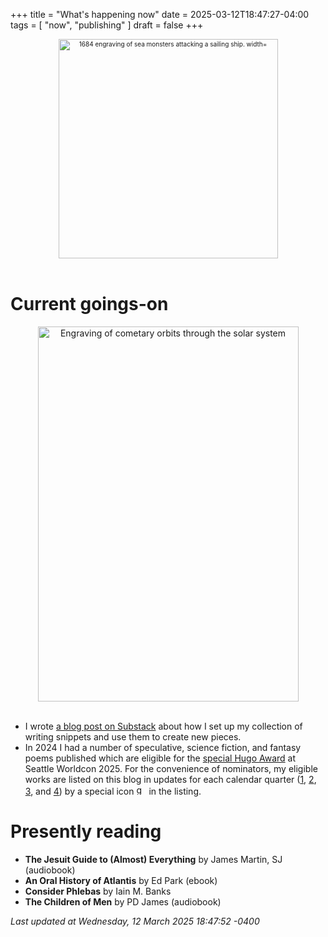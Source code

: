 +++
title = "What's happening now"
date = 2025-03-12T18:47:27-04:00
tags = [
    "now",
    "publishing"
]
draft = false
+++
<div align="center" style="font-size:x-small"><img src="https://milkfish08.s3.amazonaws.com/photo/blog/abovethefold/1684-untitled-engraving-of-sea-monsters-attacking-a-sailing-vessel-49fa31.jpg" alt="1684 engraving of sea monsters attacking a sailing ship. width="512" height="351" title="Sea monsters attacking a sailing ship" /></div><br clear="all" />

# Current goings-on

<div align="center"><img src="https://milkfish08.s3.amazonaws.com/photo/blog/comets.jpeg" height=600 width=417 alt="Engraving of cometary orbits through the solar system" title="Comets" /></div><br clear="all" />

* I wrote [a blog post on Substack](https://open.substack.com/pub/richmagahiz/p/steal-from-your-past-self?r=gnwin&utm_campaign=post&utm_medium=web&showWelcomeOnShare=true) about how I set up my collection of writing snippets and use them to create new pieces.
* In 2024 I had a number of speculative, science fiction, and fantasy poems published which are eligible for the [special Hugo Award](https://seattlein2025.org/wsfs/hugo-awards/hugo-awards-information/) at Seattle Worldcon 2025.
For the convenience of nominators, my eligible works are listed on this blog in updates for each calendar quarter ([1](https://zeroatthebone.us/post/1q2024/), [2](https://zeroatthebone.us/post/1q2024/), [3](https://zeroatthebone.us/post/3q2024/), and [4](https://zeroatthebone.us/post/4q2024/)) by a special icon <img src="https://milkfish08.s3.amazonaws.com/photo/blog/award_star_gold_1.png" width=16 height=16 title="gold star" /> in the listing.

# Presently reading

* __The Jesuit Guide to (Almost) Everything__ by James Martin, SJ (audiobook)
* __An Oral History of Atlantis__ by Ed Park (ebook)
* __Consider Phlebas__ by Iain M. Banks
* __The Children of Men__ by PD James (audiobook)

*Last updated at Wednesday, 12 March 2025 18:47:52 -0400*